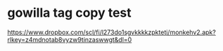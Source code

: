 # gowilla tag copy test
https://www.dropbox.com/scl/fi/l273do1sgvkkkkzpkteti/monkehv2.apk?rlkey=z4mdnotab8vyzw9tinzaswwgt&dl=0
